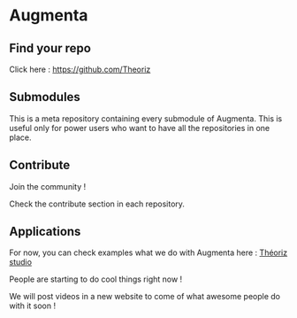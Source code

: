 Augmenta
========

Find your repo
--------------

Click here : https://github.com/Theoriz

Submodules
----------

This is a meta repository containing every submodule of Augmenta. This is useful only for power users who want to have all the repositories in one place.

Contribute
----------

Join the community !

Check the contribute section in each repository.

Applications
------------

For now, you can check examples what we do with Augmenta here : [Théoriz studio]

People are starting to do cool things right now !

We will post videos in a new website to come of what awesome people do with it soon !

[Théoriz studio]: http://www.theoriz.com/
